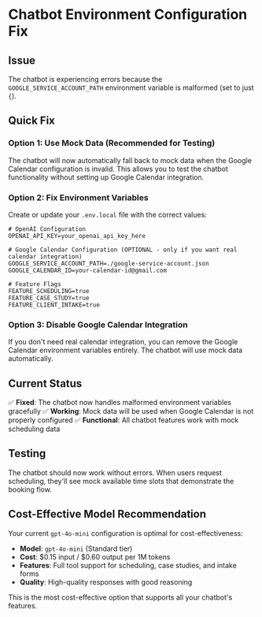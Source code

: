 # Chatbot Environment Configuration Fix

## Issue

The chatbot is experiencing errors because the `GOOGLE_SERVICE_ACCOUNT_PATH` environment variable is malformed (set to just `{`).

## Quick Fix

### Option 1: Use Mock Data (Recommended for Testing)

The chatbot will now automatically fall back to mock data when the Google Calendar configuration is invalid. This allows you to test the chatbot functionality without setting up Google Calendar integration.

### Option 2: Fix Environment Variables

Create or update your `.env.local` file with the correct values:

```env
# OpenAI Configuration
OPENAI_API_KEY=your_openai_api_key_here

# Google Calendar Configuration (OPTIONAL - only if you want real calendar integration)
GOOGLE_SERVICE_ACCOUNT_PATH=./google-service-account.json
GOOGLE_CALENDAR_ID=your-calendar-id@gmail.com

# Feature Flags
FEATURE_SCHEDULING=true
FEATURE_CASE_STUDY=true
FEATURE_CLIENT_INTAKE=true
```

### Option 3: Disable Google Calendar Integration

If you don't need real calendar integration, you can remove the Google Calendar environment variables entirely. The chatbot will use mock data automatically.

## Current Status

✅ **Fixed**: The chatbot now handles malformed environment variables gracefully
✅ **Working**: Mock data will be used when Google Calendar is not properly configured
✅ **Functional**: All chatbot features work with mock scheduling data

## Testing

The chatbot should now work without errors. When users request scheduling, they'll see mock available time slots that demonstrate the booking flow.

## Cost-Effective Model Recommendation

Your current `gpt-4o-mini` configuration is optimal for cost-effectiveness:

- **Model**: `gpt-4o-mini` (Standard tier)
- **Cost**: $0.15 input / $0.60 output per 1M tokens
- **Features**: Full tool support for scheduling, case studies, and intake forms
- **Quality**: High-quality responses with good reasoning

This is the most cost-effective option that supports all your chatbot's features.
